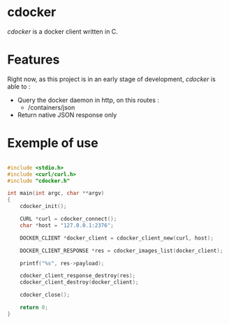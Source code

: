 # cdocker

_cdocker_ is a docker client written in C.

# Features

Right now, as this project is in an early stage of development, _cdocker_ is able to :

* Query the docker daemon in http, on this routes :
   - /containers/json
* Return native JSON response only

# Exemple of use

```c

#include <stdio.h>
#include <curl/curl.h>
#include "cdocker.h"

int main(int argc, char **argv)
{
    cdocker_init();

    CURL *curl = cdocker_connect();
    char *host = "127.0.0.1:2376";

    DOCKER_CLIENT *docker_client = cdocker_client_new(curl, host);

    DOCKER_CLIENT_RESPONSE *res = cdocker_images_list(docker_client);

    printf("%s", res->payload);

    cdocker_client_response_destroy(res);
    cdocker_client_destroy(docker_client);

    cdocker_close();

    return 0;
}
```


